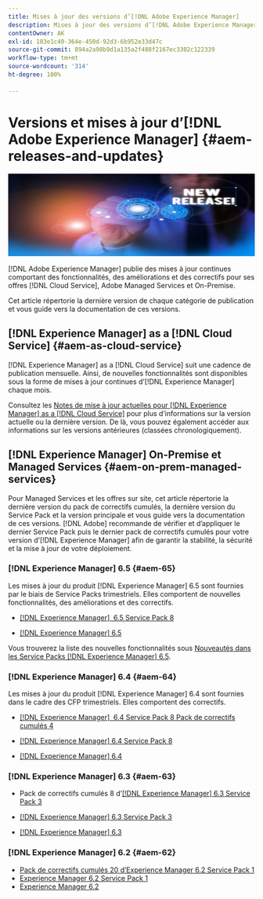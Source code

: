 ```yaml
---
title: Mises à jour des versions d’[!DNL Adobe Experience Manager]
description: Mises à jour des versions d’[!DNL Adobe Experience Manager]
contentOwner: AK
exl-id: 103e1c40-364e-450d-92d3-6b952e33d47c
source-git-commit: 894a2a98b9d1a135a2f488f2167ec3302c122339
workflow-type: tm+mt
source-wordcount: '314'
ht-degree: 100%

---
```


# Versions et mises à jour d’[!DNL Adobe Experience Manager] {#aem-releases-and-updates}

![[!DNL Experience Manager]Nouvelles versions](assets/new-aem-releases1.jpeg)

[!DNL Adobe Experience Manager] publie des mises à jour continues comportant des fonctionnalités, des améliorations et des correctifs pour ses offres [!DNL Cloud Service], Adobe Managed Services et On-Premise.

Cet article répertorie la dernière version de chaque catégorie de publication et vous guide vers la documentation de ces versions.

## [!DNL Experience Manager] as a [!DNL Cloud Service] {#aem-as-cloud-service}

[!DNL Experience Manager] as a [!DNL Cloud Service] suit une cadence de publication mensuelle. Ainsi, de nouvelles fonctionnalités sont disponibles sous la forme de mises à jour continues d’[!DNL Experience Manager] chaque mois.

Consultez les [Notes de mise à jour actuelles pour [!DNL Experience Manager] as a [!DNL Cloud Service]](https://experienceleague.adobe.com/docs/experience-manager-cloud-service/release-notes/release-notes/release-notes-current.html?lang=fr) pour plus d’informations sur la version actuelle ou la dernière version. De là, vous pouvez également accéder aux informations sur les versions antérieures (classées chronologiquement).

## [!DNL Experience Manager] On-Premise et Managed Services {#aem-on-prem-managed-services}

Pour Managed Services et les offres sur site, cet article répertorie la dernière version du pack de correctifs cumulés, la dernière version du Service Pack et la version principale et vous guide vers la documentation de ces versions. [!DNL Adobe] recommande de vérifier et d’appliquer le dernier Service Pack puis le dernier pack de correctifs cumulés pour votre version d’[!DNL Experience Manager] afin de garantir la stabilité, la sécurité et la mise à jour de votre déploiement.

### [!DNL Experience Manager] 6.5 {#aem-65}

Les mises à jour du produit [!DNL Experience Manager] 6.5 sont fournies par le biais de Service Packs trimestriels. Elles comportent de nouvelles fonctionnalités, des améliorations et des correctifs.

* [[!DNL Experience Manager]  6.5 Service Pack 8](https://experienceleague.adobe.com/docs/experience-manager-65/release-notes/service-pack/sp-release-notes.html?lang=fr)

* [[!DNL Experience Manager] 6.5](https://experienceleague.adobe.com/docs/experience-manager-65/release-notes/release-notes.html?lang=fr)

Vous trouverez la liste des nouvelles fonctionnalités sous [Nouveautés dans les Service Packs [!DNL Experience Manager] 6.5](https://experienceleague.adobe.com/docs/experience-manager-65/release-notes/service-pack/new-features-latest-service-pack.html?lang=fr).

### [!DNL Experience Manager] 6.4 {#aem-64}

Les mises à jour du produit [!DNL Experience Manager] 6.4 sont fournies dans le cadre des CFP trimestriels. Elles comportent des correctifs.

* [[!DNL Experience Manager]  6.4 Service Pack 8 Pack de correctifs cumulés 4](https://experienceleague.adobe.com/docs/experience-manager-64/release-notes/cfp-release-notes.html?lang=fr)

* [[!DNL Experience Manager] 6.4 Service Pack 8](https://experienceleague.adobe.com/docs/experience-manager-64/release-notes/sp-release-notes.html?lang=fr)

* [[!DNL Experience Manager] 6.4](https://experienceleague.adobe.com/docs/experience-manager-64/release-notes/release-notes.html?lang=fr)

### [!DNL Experience Manager] 6.3 {#aem-63}

* Pack de correctifs cumulés 8 d’[[!DNL Experience Manager] 6.3 Service Pack 3](https://experienceleague.adobe.com/docs/experience-manager-release-information/aem-release-updates/previous-updates/release-notes-aem-6-3-cumulative-fix-pack.html?lang=fr)

* [[!DNL Experience Manager] 6.3 Service Pack 3](https://helpx.adobe.com/fr/experience-manager/6-3/release-notes/sp3-release-notes.html)

* [[!DNL Experience Manager] 6.3](https://helpx.adobe.com/experience-manager/6-3/release-notes.html)

### [!DNL Experience Manager] 6.2 {#aem-62}

<!-- TBD: This content will soon be archived and new links can move to aem-previous-versions.md article. See status in UGP-1894.
-->

* [Pack de correctifs cumulés 20 d’Experience Manager 6.2 Service Pack 1](https://experienceleague.adobe.com/docs/experience-manager-release-information/aem-release-updates/previous-updates/release-notes-aem-6-2-cumulative-fix-pack.html?lang=fr#previous-updates)
* [Experience Manager 6.2 Service Pack 1](https://helpx.adobe.com/fr/experience-manager/6-2/release-notes/sp1.html)
* [Experience Manager 6.2](https://helpx.adobe.com/fr/experience-manager/6-2/release-notes.html)
